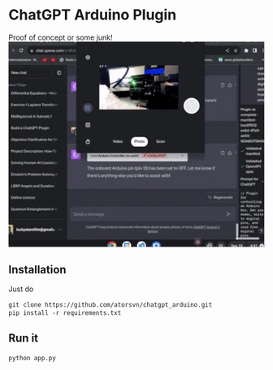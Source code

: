 # ChatGPT Arduino Plugin
Proof of concept or some junk!
![Arduino Image](https://raw.githubusercontent.com/atorsvn/chatgpt_arduino/main/ezgif.com-optimize%20(2).gif)


## Installation
Just do
```
git clone https://github.com/atorsvn/chatgpt_arduino.git
pip install -r requirements.txt
```

## Run it
```python app.py```

